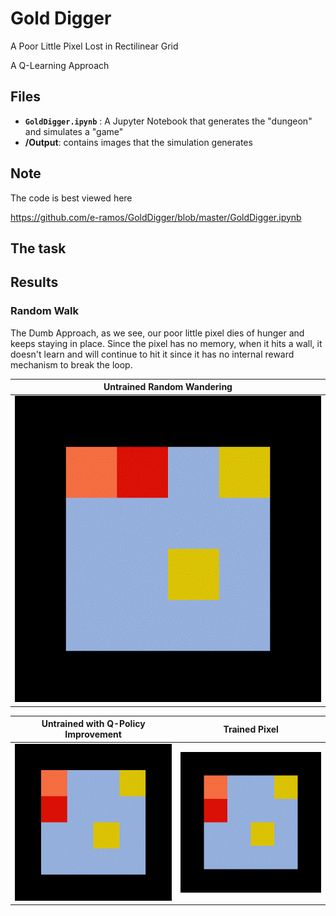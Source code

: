 # Gold Digger
A Poor Little Pixel Lost in Rectilinear Grid

A Q-Learning Approach


## Files

 - **`GoldDigger.ipynb`** : A Jupyter Notebook that generates the "dungeon" and simulates a "game"
 - **/Output**: contains images that the simulation generates

## Note
The code is best viewed here

https://github.com/e-ramos/GoldDigger/blob/master/GoldDigger.ipynb

## The task



## Results

### Random Walk

The Dumb Approach, as we see, our poor little pixel dies of hunger and keeps staying in place. Since the pixel has no memory, when it hits a wall, it doesn't learn and will continue to hit it since it has no internal reward mechanism to break the loop.


| Untrained Random Wandering|
|--|
| ![](https://github.com/e-ramos/GoldDigger/blob/master/Output/Compressed/RandomWalk.gif)|



|Untrained with Q-Policy Improvement|Trained Pixel|
|--|--|
|![](https://github.com/e-ramos/GoldDigger/blob/master/Output/Compressed/QLearning.gif)|![](https://github.com/e-ramos/GoldDigger/blob/master/Output/Compressed/QLearningTrained.gif)|
